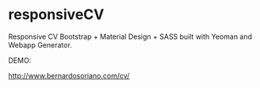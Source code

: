 responsiveCV
============

Responsive CV Bootstrap + Material Design + SASS built with Yeoman and Webapp Generator.


DEMO:

http://www.bernardosoriano.com/cv/
